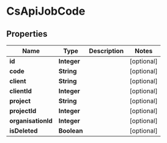 
# CsApiJobCode

## Properties
Name | Type | Description | Notes
------------ | ------------- | ------------- | -------------
**id** | **Integer** |  |  [optional]
**code** | **String** |  |  [optional]
**client** | **String** |  |  [optional]
**clientId** | **Integer** |  |  [optional]
**project** | **String** |  |  [optional]
**projectId** | **Integer** |  |  [optional]
**organisationId** | **Integer** |  |  [optional]
**isDeleted** | **Boolean** |  |  [optional]



